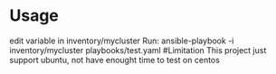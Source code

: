 # Usage
edit variable in inventory/mycluster
Run: ansible-playbook -i inventory/mycluster playbooks/test.yaml
#Limitation 
This project just support ubuntu, not have enought time to test on centos